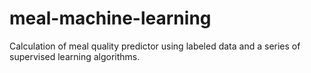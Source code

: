 # meal-machine-learning
Calculation of meal quality predictor using labeled data and a series of supervised learning algorithms.
